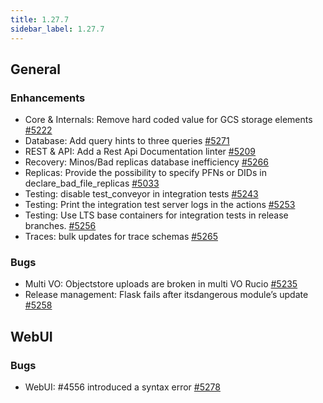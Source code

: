 ```yaml
---
title: 1.27.7
sidebar_label: 1.27.7
---
```


## General

### Enhancements

- Core & Internals: Remove hard coded value for GCS storage elements [#5222](https://github.com/rucio/rucio/issues/5222)
- Database: Add query hints to three queries [#5271](https://github.com/rucio/rucio/issues/5271)
- REST & API: Add a Rest Api Documentation linter [#5209](https://github.com/rucio/rucio/issues/5209)
- Recovery: Minos/Bad replicas database inefficiency [#5266](https://github.com/rucio/rucio/issues/5266)
- Replicas: Provide the possibility to specify PFNs or DIDs in declare_bad_file_replicas [#5033](https://github.com/rucio/rucio/issues/5033)
- Testing: disable test_conveyor in integration tests [#5243](https://github.com/rucio/rucio/issues/5243)
- Testing: Print the integration test server logs in the actions [#5253](https://github.com/rucio/rucio/issues/5253)
- Testing: Use LTS base containers for integration tests in release branches. [#5256](https://github.com/rucio/rucio/issues/5256)
- Traces: bulk updates for trace schemas [#5265](https://github.com/rucio/rucio/issues/5265)

### Bugs

- Multi VO: Objectstore uploads are broken in multi VO Rucio [#5235](https://github.com/rucio/rucio/issues/5235)
- Release management: Flask fails after itsdangerous module’s update [#5258](https://github.com/rucio/rucio/issues/5258)

## WebUI

### Bugs

- WebUI: #4556 introduced a syntax error [#5278](https://github.com/rucio/rucio/issues/5278)
